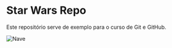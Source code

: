 # Star Wars Repo

Este repositório serve de exemplo para o curso de Git e GitHub.

![Nave](https://admin.cnnbrasil.com.br/wp-content/uploads/sites/12/2023/09/StarIMG-1.png?w=1200&h=900&crop=0)
